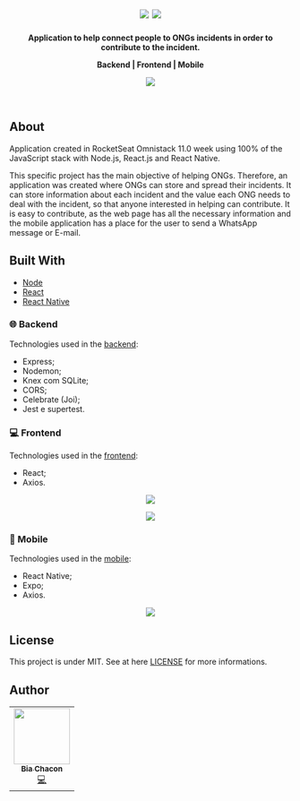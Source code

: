 <h1 align="center">
  <img src="https://user-images.githubusercontent.com/42190754/77835112-97f0e980-7128-11ea-9eb5-d7debd61be41.png" float="center"/>
  <img src="https://user-images.githubusercontent.com/42190754/77836354-477f8900-7134-11ea-857f-ab38cce681a2.jpg" float="center"/>
</h1>
 <p align="center">
  <strong align="center">Application to help connect people to ONGs incidents in order to contribute to the incident.</strong>
</p>
<p align="center">
  <strong align="center">Backend  |  Frontend  |  Mobile</strong>
</p>
<p align="center">
  <img src="https://user-images.githubusercontent.com/42190754/77836255-5154bc80-7133-11ea-8d33-7d158369eb44.gif" float="center"/>
</p>
<br>

## About
Application created in RocketSeat Omnistack 11.0 week using 100% of the JavaScript stack with Node.js, React.js and React Native.

This specific project has the main objective of helping ONGs. Therefore, an application was created where ONGs can store and spread their incidents. It can store information about each incident and the value each ONG needs to deal with the incident, so that anyone interested in helping can contribute. It is easy to contribute, as the web page has all the necessary information and the mobile application has a place for the user to send a WhatsApp message or E-mail.

## Built With
- [Node](https://nodejs.org/en/)
- [React](https://reactjs.org/)
- [React Native](https://reactnative.dev/)

### 🌐 Backend
Technologies used in the [backend](https://github.com/BiaChacon/be-the-hero/tree/master/backend):
  - Express;
  - Nodemon;
  - Knex com SQLite;
  - CORS;
  - Celebrate (Joi);
  - Jest e supertest.

### 💻 Frontend
Technologies used in the [frontend](https://github.com/BiaChacon/be-the-hero/tree/master/frontend):
- React;
- Axios.

<p align="center">
<img src="https://user-images.githubusercontent.com/42190754/77836255-5154bc80-7133-11ea-8d33-7d158369eb44.gif" float="center"/>
</p>

<p align="center">
<img src="https://user-images.githubusercontent.com/42190754/77836303-d7710300-7133-11ea-8f3b-439deda5112c.gif" float="center"/>
</p>

### 📱 Mobile
Technologies used in the [mobile](https://github.com/BiaChacon/be-the-hero/tree/master/mobile):
- React Native;
- Expo;
- Axios.

<p align="center">
<img src="https://user-images.githubusercontent.com/42190754/77837045-d2638200-713a-11ea-9707-407b886d48bd.gif" float="center"/>
</p>

## License
This project is under MIT. See at here [LICENSE](https://github.com/BiaChacon/be-the-hero/blob/master/LICENSE) for more informations.

## Author
<table>
  <tr>
    <td align="center"><a href="https://github.com/biachacon"><img src="https://avatars1.githubusercontent.com/u/42190754?s=460&u=a5cbe42a4868b2bac9615226044b9cec15cee418&v=4" width="100px;" alt=""/><br /><sub><b>Bia Chacon</b></sub></a><br /><a href="https://github.com/BiaChacon/be-the-hero" title="Code">💻</a></td>
  <tr>
</table>

